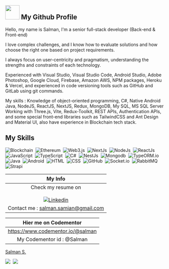 
## <img src="https://media1.giphy.com/media/du3J3cXyzhj75IOgvA/giphy.gif" width="45"> My Github Profile

Hello, my name is Salman, I'm a senior full-stack developer (Back-end & Front-end)

I love complex challenges, and I know how to evaluate solutions and how choose the right one based on project requirements. 

I always focus on user-centricity and pragmatism, understanding the strengths and constraints of each technology.

Experienced with Visual Studio, Visual Studio Code, Android Studio, Adobe Photoshop, Google Cloud, Firebase, Amazon AWS, NPM packages, Heroku & Vercel, and experienced in code versioning tools such as GitHub and GitLab using git commands.


My skills : 
Knowledge of object-oriented programming, C#, Native Android Java, NodeJS, ReactJS, NextJS, Redux, MongoDB, My SQL, MS SQL Server
Working with Three.js, Vite, Redux-Toolkit, REST APIs, Authentication APIs, and some special front-end libraries such as TailwindCSS and Ant Design and Material UI, also have experience in Blockchain tech stack.



## My Skills
![Blockchain](https://img.shields.io/badge/-Blockchain.com-05122A?style=for-the-badge&logo=Blockchain.com)&nbsp;
![Ethereum](https://img.shields.io/badge/-Ethereum-05122A?style=for-the-badge&logo=Ethereum)&nbsp;
![Web3.js](https://img.shields.io/badge/-Web3.js-05122A?style=for-the-badge&logo=Web3.js)&nbsp;
![NextJs](https://img.shields.io/badge/-NextJs-05122A?style=for-the-badge&logo=Next.js)&nbsp;
![NodeJs](https://img.shields.io/badge/-NodeJs-05122A?style=for-the-badge&logo=node.js)&nbsp;
![ReactJs](https://img.shields.io/badge/-ReactJs-05122A?style=for-the-badge&logo=React)&nbsp;
![JavaScript](https://img.shields.io/badge/-JavaScript-05122A?style=for-the-badge&logo=javascript)&nbsp;
![TypeScript](https://img.shields.io/badge/-TypeScript-05122A?style=for-the-badge&logo=typescript)&nbsp;
![C#](https://img.shields.io/badge/-CSharp-05122A?style=for-the-badge&logo=csharp)&nbsp;
![NestJs](https://img.shields.io/badge/-NestJs-05122A?style=for-the-badge&logo=nestjs&&logoColor=red)&nbsp;
![Mongodb](https://img.shields.io/badge/-Mongodb-05122A?style=for-the-badge&logo=Mongodb)&nbsp;
![TypeORM.io](https://img.shields.io/badge/-TypeORM.io-05122A?style=for-the-badge&logo=TypeORM.io)&nbsp;
![Java](https://img.shields.io/badge/-Java-05122A?style=for-the-badge&logo=Java&logoColor=FFA518)&nbsp;
![Android](https://img.shields.io/badpge/-Android-05122A?style=for-the-badge&logo=Android&logoColor=lightgreen)&nbsp;
![HTML](https://img.shields.io/badge/-HTML-05122A?style=for-the-badge&logo=HTML5)&nbsp;
![CSS](https://img.shields.io/badge/-CSS-05122A?style=for-the-badge&logo=CSS3&logoColor=1572B6)&nbsp;
![GitHub](htts://img.shields.io/badge/-GitHub-05122A?style=for-the-badge&logo=github)&nbsp;
![Socket.io](https://img.shields.io/badge/-Socket.io-05122A?style=for-the-badge&logo=Socket.io)&nbsp;
![RabbitMQ](https://img.shields.io/badge/-RabbitMQ-05122A?style=for-the-badge&logo=rabbitmq)&nbsp;
![Strapi](https://img.shields.io/badge/-Strapi-05122A?style=for-the-badge&logo=Strapi)&nbsp;







|  My Info   	|
|:-:	|
|Check my resume on </br></br> [![Linkedin](https://img.shields.io/badge/LinkedIn-0077B5?style=for-the-badge&logo=linkedin&logoColor=white)](https://www.linkedin.com/in/salmansamian/)   	|
|Contact me : salman.samian@gmail.com   	|



|  Hier me on Codementor   	|
|:-:	|
|https://www.codementor.io/@salman|
|My Codementor id : @Salman|


<div class="badge-base LI-profile-badge" data-locale="en_US" data-size="medium" data-theme="light" data-type="VERTICAL" data-vanity="salmansamian" data-version="v1"><a class="badge-base__link LI-simple-link" href="https://tr.linkedin.com/in/salmansamian?trk=profile-badge">Salman S.</a></div>
              



<!-- ![Top Langs](ht[](url)tps://github-readme-stats.vercel.app/api/top-langs/?username=salman-samian&hide=makefile,perl&theme=dark) -->



<!-- <script src="https://platform.linkedin.com/badges/js/profile.js" async defer type="text/javascript"></script>
<img src="https://media1.giphy.com/media/SXxI9NlwvYiY3bRsck/giphy.gif" width="150"> -->


![](https://hit.yhype.me/github/profile?user_id=4800349)&nbsp;
![](https://komarev.com/ghpvc/?username=salman-samian&label=PROFILE+VIEWS)



<!-- [![Anurag's GitHub stats](https://github-readme-stats.vercel.app/api?username=salman-samian)](https://github.com/anuraghazra/github-readme-stats) -->



<!--  <img src="http://ghchart.rshah.org/17A2B8 /salman-samian" alt="Salman Samian Github"> -->

